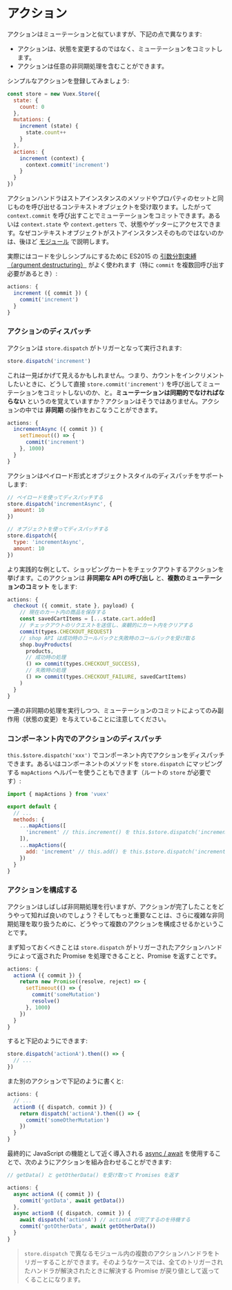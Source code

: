 # アクション

アクションはミューテーションと似ていますが、下記の点で異なります:

- アクションは、状態を変更するのではなく、ミューテーションをコミットします。
- アクションは任意の非同期処理を含むことができます。

シンプルなアクションを登録してみましょう:

``` js
const store = new Vuex.Store({
  state: {
    count: 0
  },
  mutations: {
    increment (state) {
      state.count++
    }
  },
  actions: {
    increment (context) {
      context.commit('increment')
    }
  }
})
```

アクションハンドラはストアインスタンスのメソッドやプロパティのセットと同じものを呼び出せるコンテキストオブジェクトを受け取ります。したがって `context.commit` を呼び出すことでミューテーションをコミットできます。あるいは `context.state` や `context.getters` で、状態やゲッターにアクセスできます。なぜコンテキストオブジェクトがストアインスタンスそのものではないのかは、後ほど [モジュール](modules.md) で説明します。

実際にはコードを少しシンプルにするために ES2015 の [引数分割束縛（argument destructuring）](https://github.com/lukehoban/es6features#destructuring) がよく使われます（特に `commit` を複数回呼び出す必要があるとき）:

``` js
actions: {
  increment ({ commit }) {
    commit('increment')
  }
}
```

### アクションのディスパッチ

アクションは `store.dispatch` がトリガーとなって実行されます:

``` js
store.dispatch('increment')
```

これは一見ばかげて見えるかもしれません。つまり、カウントをインクリメントしたいときに、どうして直接 `store.commit('increment')` を呼び出してミューテーションをコミットしないのか、と。**ミューテーションは同期的でなければならない** というのを覚えていますか？アクションはそうではありません。アクションの中では **非同期** の操作をおこなうことができます。

``` js
actions: {
  incrementAsync ({ commit }) {
    setTimeout(() => {
      commit('increment')
    }, 1000)
  }
}
```

アクションはペイロード形式とオブジェクトスタイルのディスパッチをサポートします:

``` js
// ペイロードを使ってディスパッチする
store.dispatch('incrementAsync', {
  amount: 10
})

// オブジェクトを使ってディスパッチする
store.dispatch({
  type: 'incrementAsync',
  amount: 10
})
```

より実践的な例として、ショッピングカートをチェックアウトするアクションを挙げます。このアクションは **非同期な API の呼び出し** と、**複数のミューテーションのコミット** をします:

``` js
actions: {
  checkout ({ commit, state }, payload) {
    // 現在のカート内の商品を保存する
    const savedCartItems = [...state.cart.added]
    // チェックアウトのリクエストを送信し、楽観的にカート内をクリアする
    commit(types.CHECKOUT_REQUEST)
    // shop API は成功時のコールバックと失敗時のコールバックを受け取る
    shop.buyProducts(
      products,
      // 成功時の処理
      () => commit(types.CHECKOUT_SUCCESS),
      // 失敗時の処理
      () => commit(types.CHECKOUT_FAILURE, savedCartItems)
    )
  }
}
```

一連の非同期の処理を実行しつつ、ミューテーションのコミットによってのみ副作用（状態の変更）を与えていることに注意してください。

### コンポーネント内でのアクションのディスパッチ

`this.$store.dispatch('xxx')` でコンポーネント内でアクションをディスパッチできます。あるいはコンポーネントのメソッドを `store.dispatch` にマッピングする `mapActions` ヘルパーを使うこともできます（ルートの `store` が必要です）:

``` js
import { mapActions } from 'vuex'

export default {
  // ...
  methods: {
    ...mapActions([
      'increment' // this.increment() を this.$store.dispatch('increment') にマッピングする
    ]),
    ...mapActions({
      add: 'increment' // this.add() を this.$store.dispatch('increment') にマッピングする
    })
  }
}
```

### アクションを構成する

アクションはしばしば非同期処理を行いますが、アクションが完了したことをどうやって知れば良いのでしょう？そしてもっと重要なことは、さらに複雑な非同期処理を取り扱うために、どうやって複数のアクションを構成させるかということです。

まず知っておくべきことは `store.dispatch` がトリガーされたアクションハンドラによって返された Promise を処理できることと、Promise を返すことです。

``` js
actions: {
  actionA ({ commit }) {
    return new Promise((resolve, reject) => {
      setTimeout(() => {
        commit('someMutation')
        resolve()
      }, 1000)
    })
  }
}
```

すると下記のようにできます:

``` js
store.dispatch('actionA').then(() => {
  // ...
})
```

また別のアクションで下記のように書くと:

``` js
actions: {
  // ...
  actionB ({ dispatch, commit }) {
    return dispatch('actionA').then(() => {
      commit('someOtherMutation')
    })
  }
}
```

最終的に JavaScript の機能として近く導入される [async / await](https://tc39.github.io/ecmascript-asyncawait/) を使用することで、次のようにアクションを組み合わせることができます:

``` js
// getData() と getOtherData() を受け取って Promises を返す

actions: {
  async actionA ({ commit }) {
    commit('gotData', await getData())
  },
  async actionB ({ dispatch, commit }) {
    await dispatch('actionA') // actionA が完了するのを待機する
    commit('gotOtherData', await getOtherData())
  }
}
```

> `store.dispatch` で異なるモジュール内の複数のアクションハンドラをトリガーすることができます。そのようなケースでは、全てのトリガーされたハンドラが解決されたときに解決する Promise が戻り値として返ってくることになります。
